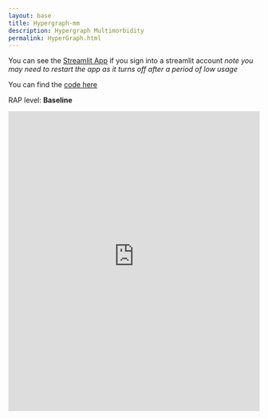 ```yaml
---
layout: base 
title: Hypergraph-mm
description: Hypergraph Multimorbidity
permalink: HyperGraph.html
---
```


You can see the [Streamlit App](https://nhsx-hypergraphical-streamlit-hypergraphs-hklixt.streamlit.app/) if you sign into a streamlit account *note you may need to restart the app as it turns off after a period of low usage*

You can find the [code here](https://github.com/nhsx/hypergraph-mm)

RAP level: **Baseline**

<iframe src="https://nhsx-hypergraphical-streamlit-hypergraphs-hklixt.streamlit.app/" width="100%" height="600" frameborder="0" scrolling="yes"></iframe>